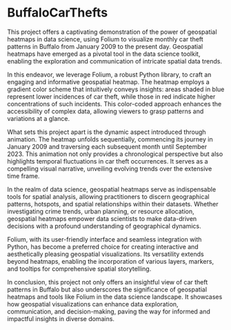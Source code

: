 # BuffaloCarThefts

This project offers a captivating demonstration of the power of geospatial heatmaps in data science, using Folium to visualize monthly car theft patterns in Buffalo from January 2009 to the present day. Geospatial heatmaps have emerged as a pivotal tool in the data science toolkit, enabling the exploration and communication of intricate spatial data trends.

In this endeavor, we leverage Folium, a robust Python library, to craft an engaging and informative geospatial heatmap. The heatmap employs a gradient color scheme that intuitively conveys insights: areas shaded in blue represent lower incidences of car theft, while those in red indicate higher concentrations of such incidents. This color-coded approach enhances the accessibility of complex data, allowing viewers to grasp patterns and variations at a glance.

What sets this project apart is the dynamic aspect introduced through animation. The heatmap unfolds sequentially, commencing its journey in January 2009 and traversing each subsequent month until September 2023. This animation not only provides a chronological perspective but also highlights temporal fluctuations in car theft occurrences. It serves as a compelling visual narrative, unveiling evolving trends over the extensive time frame.

In the realm of data science, geospatial heatmaps serve as indispensable tools for spatial analysis, allowing practitioners to discern geographical patterns, hotspots, and spatial relationships within their datasets. Whether investigating crime trends, urban planning, or resource allocation, geospatial heatmaps empower data scientists to make data-driven decisions with a profound understanding of geographical dynamics.

Folium, with its user-friendly interface and seamless integration with Python, has become a preferred choice for creating interactive and aesthetically pleasing geospatial visualizations. Its versatility extends beyond heatmaps, enabling the incorporation of various layers, markers, and tooltips for comprehensive spatial storytelling.

In conclusion, this project not only offers an insightful view of car theft patterns in Buffalo but also underscores the significance of geospatial heatmaps and tools like Folium in the data science landscape. It showcases how geospatial visualizations can enhance data exploration, communication, and decision-making, paving the way for informed and impactful insights in diverse domains.
